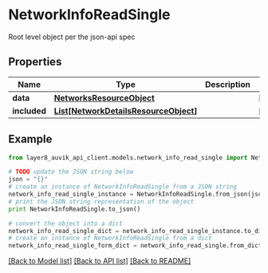 # NetworkInfoReadSingle

Root level object per the json-api spec

## Properties
Name | Type | Description | Notes
------------ | ------------- | ------------- | -------------
**data** | [**NetworksResourceObject**](NetworksResourceObject.md) |  | [optional] 
**included** | [**List[NetworkDetailsResourceObject]**](NetworkDetailsResourceObject.md) |  | [optional] 

## Example

```python
from layer8_auvik_api_client.models.network_info_read_single import NetworkInfoReadSingle

# TODO update the JSON string below
json = "{}"
# create an instance of NetworkInfoReadSingle from a JSON string
network_info_read_single_instance = NetworkInfoReadSingle.from_json(json)
# print the JSON string representation of the object
print NetworkInfoReadSingle.to_json()

# convert the object into a dict
network_info_read_single_dict = network_info_read_single_instance.to_dict()
# create an instance of NetworkInfoReadSingle from a dict
network_info_read_single_form_dict = network_info_read_single.from_dict(network_info_read_single_dict)
```
[[Back to Model list]](../README.md#documentation-for-models) [[Back to API list]](../README.md#documentation-for-api-endpoints) [[Back to README]](../README.md)


